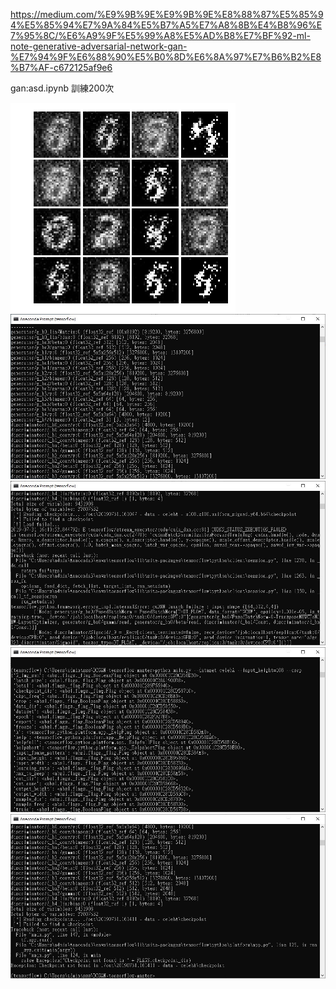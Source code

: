 https://medium.com/%E9%9B%9E%E9%9B%9E%E8%88%87%E5%85%94%E5%85%94%E7%9A%84%E5%B7%A5%E7%A8%8B%E4%B8%96%E7%95%8C/%E6%A9%9F%E5%99%A8%E5%AD%B8%E7%BF%92-ml-note-generative-adversarial-network-gan-%E7%94%9F%E6%88%90%E5%B0%8D%E6%8A%97%E7%B6%B2%E8%B7%AF-c672125af9e6


gan:asd.ipynb
訓練200次

![image](https://github.com/asd3200asd/homework/blob/master/200.png)
![image](https://github.com/asd3200asd/homework/blob/master/1.jpg)
![image](https://github.com/asd3200asd/homework/blob/master/2.jpg)
![image](https://github.com/asd3200asd/homework/blob/master/3.jpg)
![image](https://github.com/asd3200asd/homework/blob/master/4.jpg)


